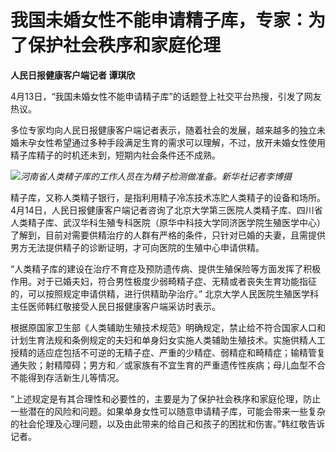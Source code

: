 # 我国未婚女性不能申请精子库，专家：为了保护社会秩序和家庭伦理

**人民日报健康客户端记者 谭琪欣**

4月13日，“我国未婚女性不能申请精子库”的话题登上社交平台热搜，引发了网友热议。

多位专家均向人民日报健康客户端记者表示，随着社会的发展，越来越多的独立未婚未孕女性希望通过多种手段满足生育的需求可以理解，不过，放开未婚女性使用精子库精子的时机还未到，短期内社会条件还不成熟。

![](https://inews.gtimg.com/om_bt/OQzj1WZ1C0xgv6O6hIVRSRplg0MK4U2HWr9eZb3MhccqsAA/1000)_河南省人类精子库的工作人员在为精子检测做准备。新华社记者李博摄_

精子库，又称人类精子银行，是指利用精子冷冻技术冻贮人类精子的设备和场所。4月14日，人民日报健康客户端记者咨询了北京大学第三医院人类精子库、四川省人类精子库、武汉华科生殖专科医院（原华中科技大学同济医学院生殖医学中心）了解到，目前对需要供精治疗的人群有严格的条件，只针对已婚的夫妻，且需提供男方无法提供精子的诊断证明，才可向医院的生殖中心申请供精。

“人类精子库的建设在治疗不育症及预防遗传病、提供生殖保险等方面发挥了积极作用。对于已婚夫妇，符合男性极度少弱畸精子症、无精或者丧失生育功能指征的，可以按照规定申请供精，进行供精助孕治疗。”
北京大学人民医院生殖医学科主任医师韩红敬接受人民日报健康客户端采访时表示。

根据原国家卫生部《人类辅助生殖技术规范》明确规定，禁止给不符合国家人口和计划生育法规和条例规定的夫妇和单身妇女实施人类辅助生殖技术。实施供精人工授精的适应症包括不可逆的无精子症、严重的少精症、弱精症和畸精症；输精管复通失败；射精障碍；男方和／或家族有不宜生育的严重遗传性疾病；母儿血型不合不能得到存活新生儿等情况。

“上述规定是有其合理性和必要性的，主要是为了保护社会秩序和家庭伦理，防止一些潜在的风险和问题。如果单身女性可以随意申请精子库，可能会带来一些复杂的社会伦理及心理问题，以及由此带来的给自己和孩子的困扰和伤害。”韩红敬告诉记者。

